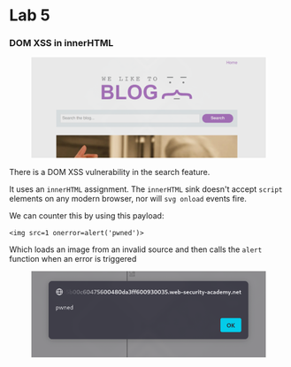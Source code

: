# Lab 5

### DOM XSS in innerHTML

<figure><img src="../../../.gitbook/assets/image (124).png" alt=""><figcaption></figcaption></figure>

There is a DOM XSS vulnerability in the search feature.

It uses an `innerHTML` assignment. The `innerHTML` sink doesn't accept `script` elements on any modern browser, nor will `svg onload` events fire.

We can counter this by using this payload:

```
<img src=1 onerror=alert('pwned')>
```

Which loads an image from an invalid source and then calls the `alert` function when an error is triggered

<figure><img src="../../../.gitbook/assets/image (125).png" alt=""><figcaption></figcaption></figure>
